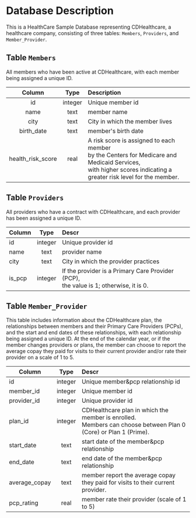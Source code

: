 # Database Description

This is a HealthCare Sample Database representing CDHealthcare, a healthcare company, consisting of three tables: `Members`, `Providers`, and `Member_Provider`.

## Table `Members`

All members who have been active at CDHealthcare, with each member being assigned a unique ID.

| Column        | Type           | Description  |
| :------: | :------:|  :--------- |
| id      | integer | Unique member id |
| name      | text      |  member name |
| city | text      |    City in which the member lives |
| birth_date | text      |    member's birth date |
| health_risk_score | real      |    A risk score is assigned to each member <br> by the Centers for Medicare and Medicaid Services, <br> with higher scores indicating a greater risk level for the member. |



## Table `Providers`
All providers who have a contract with CDHealthcare, and each provider has been assigned a unique ID.

| Column        | Type           | Descr  |
| ------------- |:-------------:| :-----|
| id      | integer | Unique provider id |
| name      | text      |  provider name |
| city | text      |    City in which the provider practices |
| is_pcp | integer      |  If the provider is a Primary Care Provider (PCP),<br>  the value is 1; otherwise, it is 0.|

## Table `Member_Provider`
This table includes information about the CDHealthcare plan, the relationships between members and their Primary Care Providers (PCPs), and the start and end dates of these relationships, with each relationship being assigned a unique ID. 
At the end of the calendar year, or if the member changes providers or plans, the member can choose to report the average copay they paid for visits to their current provider and/or rate their provider on a scale of 1 to 5.


| Column        | Type           | Descr  |
| ------------- |:-------------:| :-----|
| id      | integer | Unique member&pcp relationship id |
| member_id      | integer | Unique member id |
| provider_id      | integer | Unique provider id |
| plan_id      | integer | CDHealthcare plan in which the member is enrolled.<br> Members can choose between Plan 0 (Core) or Plan 1 (Prime). |
| start_date      | text      |  start date of the member&pcp relationship |
| end_date      | text      |  end date of the member&pcp relationship |
| average_copay      | text      |  member report the average copay they paid for visits to their current provider. |
| pcp_rating      | real      |   member rate their provider (scale of 1 to 5) |
